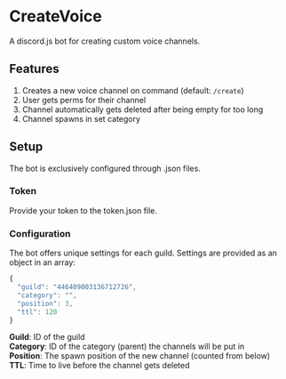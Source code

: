 # CreateVoice
A discord.js bot for creating custom voice channels.
## Features
1. Creates a new voice channel on command (default: `/create`)
1. User gets perms for their channel
1. Channel automatically gets deleted after being empty for too long
1. Channel spawns in set category
## Setup
The bot is exclusively configured through .json files.
### Token
Provide your token to the token.json file.
### Configuration
The bot offers unique settings for each guild. Settings are provided as an object in an array:
```javascript
{
  "guild": "446409003136712726",
  "category": "",
  "position": 3,
  "ttl": 120
}
```
**Guild**: ID of the guild  
**Category**: ID of the category (parent) the channels will be put in  
**Position**: The spawn position of the new channel (counted from below)  
**TTL**: Time to live before the channel gets deleted
